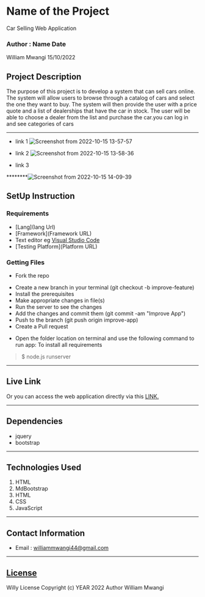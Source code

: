 # Name of the Project
Car Selling Web Application
 ### Author : Name Date
William Mwangi  15/10/2022
 ## Project Description
The purpose of this project is to develop a system that can sell cars online. The system will allow users to browse through a catalog of cars and select the one they want to buy. The system will then provide the user with a price quote and a list of dealerships that have the car in stock. The user will be able to choose a dealer from the list and purchase the car.you can log in and see categories of cars
 ******
  - link 1
![Screenshot from 2022-10-15 13-57-57](https://user-images.githubusercontent.com/111878902/195982847-1e0bb0e0-8085-4bff-88eb-08ec80bd3715.png)

 - link 2
![Screenshot from 2022-10-15 13-58-36](https://user-images.githubusercontent.com/111878902/195982868-ba07cec9-291d-48ed-a828-eba1b8fefd8a.png)
 - link 3
 
 ********![Screenshot from 2022-10-15 14-09-39](https://user-images.githubusercontent.com/111878902/195983343-c18560cf-9dc7-447a-becb-af0e8d2a6c6c.png)

 ## SetUp Instruction
 ### Requirements
 * [Lang](lang Url)
 * [Framework](Framework URL)
 * Text editor eg [Visual Studio Code](https://code.visualstudio.com/download)
 * [Testing Platform](Platform URL)
 ### Getting Files
 * Fork the repo
 - Create a new branch in your terminal (git checkout -b improve-feature)
 - Install the prerequisites
 - Make appropriate changes in file(s)
 - Run the server to see the changes
 - Add the changes and commit them (git commit -am "Improve App")
 - Push to the branch (git push origin improve-app)
 - Create a Pull request
 * Open the folder location on terminal and use the following command to run app:
 To install all requirements
 > $ node.js runserver
 *****
 ## Live Link
 Or you can access the web application directly via this [LINK.](link.com/)
 *****
 ## Dependencies
 - jquery
 - bootstrap
 *****
 ## Technologies Used
 1. HTML
 2. MdBootstrap
 3. HTML
 4. CSS
 5. JavaScript
 *****
 ## Contact Information
 * Email : williammwangi44@gmail.com
 *****
 ## [License](LICENSE)
 Willy License
 Copyright (c) YEAR 2022 Author William Mwangi
